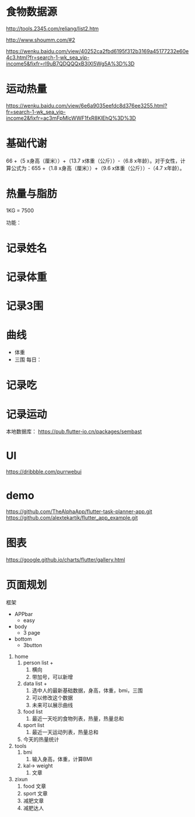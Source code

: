 # 食物数据源
http://tools.2345.com/reliang/list2.htm

http://www.shoumm.com/#2


https://wenku.baidu.com/view/40252ca2fbd6195f312b3169a45177232e60e4c3.html?fr=search-1-wk_sea_vip-income5&fixfr=rI9uB7QDQQQxB3lXl5Wg5A%3D%3D
# 运动热量
https://wenku.baidu.com/view/6e6a9035eefdc8d376ee3255.html?fr=search-1-wk_sea_vip-income2&fixfr=ac3mFpMIcWWF1fxR8KlEhQ%3D%3D


# 基础代谢

66 +（5 x身高（厘米））+（13.7 x体重（公斤））-（6.8 x年龄）。对于女性，计算公式为：655 +（1.8 x身高（厘米））+（9.6 x体重（公斤））-（4.7 x年龄）。

# 热量与脂肪
1KG = 7500



功能：
# 记录姓名
# 记录体重
# 记录3围
# 曲线
- 体重
- 三围
每日：
# 记录吃
# 记录运动


本地数据库：
https://pub.flutter-io.cn/packages/sembast


# UI
https://dribbble.com/purrwebui



# demo
https://github.com/TheAlphaApp/flutter-task-planner-app.git
https://github.com/alextekartik/flutter_app_example.git

# 图表
https://google.github.io/charts/flutter/gallery.html


# 页面规划
框架
- APPbar
  - easy 
- body
  - 3 page
- bottom
  - 3button

1. home
   1. person list +   
      1. 横向
      2. 带加号，可以新增
   2. data list +
      1. 选中人的最新基础数据，身高，体重，bmi，三围
      2. 可以修改这个数据
      3. 未来可以展示曲线
   3. food list
      1. 最近一天吃的食物列表，热量，热量总和
   4. sport list
      1. 最近一天运动列表，热量总和
   5. 今天的热量统计
2. tools
   1. bmi
      1. 输入身高，体重，计算BMI
   2. kal-> weight
      1. 文章
3. zixun
   1. food 文章
   2. sport 文章
   3. 减肥文章
   4. 减肥达人